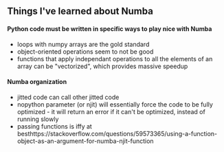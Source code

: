 ## Things I've learned about Numba

#### Python code must be written in specific ways to play nice with Numba
- loops with numpy arrays are the gold standard
- object-oriented operations seem to not be good
- functions that apply independant operations to all the elements of an array can be "vectorized", which provides massive speedup

#### Numba organization
- jitted code can call other jitted code
- nopython parameter (or njit) will essentially force the code to be fully optimized - it will return an error if it can't be optimized, instead of running slowly
- passing functions is iffy at besthttps://stackoverflow.com/questions/59573365/using-a-function-object-as-an-argument-for-numba-njit-function 